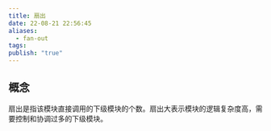 ```yaml
---
title: 扇出
date: 22-08-21 22:56:45
aliases:
  - fan-out
tags: 
publish: "true"
---
```


## 概念
扇出是指该模块直接调用的下级模块的个数。扇出大表示模块的逻辑复杂度高，需要控制和协调过多的下级模块。

